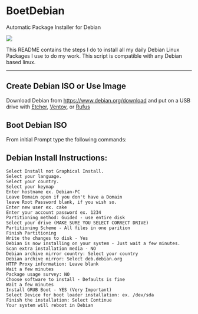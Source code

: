 # BoetDebian
Automatic Package Installer for Debian 

<img src="https://upload.wikimedia.org/wikipedia/commons/d/d1/Ardebian_logo_512_0.png"/>

This README contains the steps I do to install all my daily Debian Linux Packages I use to do my work. This script is compatible with any Debian based linux.

---
## Create Debian ISO or Use Image

Download Debian from <https://www.debian.org/download> and put on a USB drive with [Etcher](https://www.balena.io/etcher/), [Ventoy](https://www.ventoy.net/en/index.html), or [Rufus](https://rufus.ie/en/)


## Boot Debian ISO

From initial Prompt type the following commands:

## Debian Install Instructions:
```
Select Install not Graphical Install.
Select your language.
Select your country.
Select your keymap
Enter hostname ex. Debian-PC
Leave Domain open if you don't have a Domain
leave Root Password blank, if you wish so.
Enter new user ex. cake
Enter your account password ex. 1234
Partitioning method: Guided - use entire disk
Select your drive (MAKE SURE YOU SELECT CORRECT DRIVE)
Partitioning Scheme - All files in one parition
Finish Partitioning
Write the changes to disk - Yes
Debian is now installing on your system - Just wait a few minutes.
Scan extra installation media - NO
Debian archive mirror country: Select your country
Debian archive mirror: Select deb.debian.org
HTTP Proxy information: Leave blank
Wait a few minutes
Package usage survey: NO
Choose software to install - Defaults is fine
Wait a few minutes
Install GRUB Boot - YES (Very Important)
Select Device for boot loader installation: ex. /dev/sda
Finish the installation: Select Continue
Your system will reboot in Debian
```


